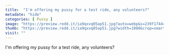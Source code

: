 ```yaml
---
title:  "I'm offering my pussy for a test ride, any volunteers?"
metadate: "hide"
categories: [ Pussy ]
image: "https://preview.redd.it/ia9qxvq05ap51.jpg?auto=webp&s=239f174446c54898473604184729c3b9b95e4c2b"
thumb: "https://preview.redd.it/ia9qxvq05ap51.jpg?width=1080&crop=smart&auto=webp&s=0a4580b8ba595348a5bf6ac75a0b7fd477357ebe"
visit: ""
---
```

I'm offering my pussy for a test ride, any volunteers?
